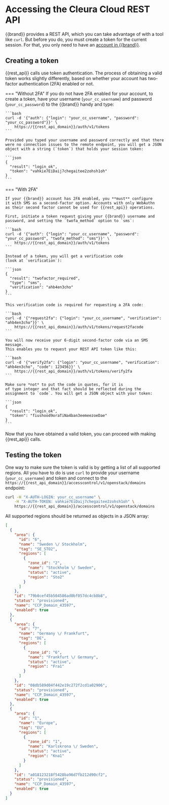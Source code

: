 # Accessing the Cleura Cloud REST API

{{brand}} provides a REST API, which you can take advantage of with a
tool like `curl`. But before you do, you must create a token for the
current session. For that, you only need to have an
[account in {{brand}}](create-account.md).

## Creating a token

{{rest_api}} calls use token authentication. The process of
obtaining a valid token works slightly differently, based on whether
your account has two-factor authentication (2FA) enabled or not.

=== "Without 2FA"
    If you do not have 2FA enabled for your account, to create a token,
    have your username (`your_cc_username`) and password
    (`your_cc_password`) to the {{brand}} handy and type:

    ```bash
    curl -d '{"auth": {"login": "your_cc_username", "password": "your_cc_password"}}' \
        https://{{rest_api_domain}}/auth/v1/tokens
    ```

    Provided you typed your username and password correctly and that there
    were no connection issues to the remote endpoint, you will get a JSON
    object with a string (`token`) that holds your session token:

    ```json
    {
      "result": "login_ok",
      "token": "vahkie7EiDaij7chegaitee2zohsh1oh"
    }
    ```

=== "With 2FA"

    If your {{brand}} account has 2FA enabled, you **must** configure
    it with SMS as a second-factor option. Accounts with only WebAuthn
    as their second factor cannot be used for {{rest_api}} operations.

    First, initiate a token request giving your {{brand}} username and
    password, and setting the `twofa_method` option to `sms`:

    ```bash
    curl -d '{"auth": {"login": "your_cc_username", "password": "your_cc_password", "twofa_method": "sms"}}' \
        https://{{rest_api_domain}}/auth/v1/tokens
    ```

    Instead of a token, you will get a verification code
    (look at `verification`):

    ```json
    {
      "result": "twofactor_required",
      "type": "sms",
      "verification": "ahb4en3cho"
    }
    ```

    This verification code is required for requesting a 2FA code:

    ```bash
    curl -d '{"request2fa": {"login": "your_cc_username", "verification": "ahb4en3cho"}}' \
        https://{{rest_api_domain}}/auth/v1/tokens/request2facode
    ```

    You will now receive your 6-digit second-factor code via an SMS message.
    This enables you to request your REST API token like this:

    ```bash
    curl -d '{"verify2fa": {"login": "your_cc_username", "verification": "ahb4en3cho", "code": 123456}}' \
        https://{{rest_api_domain}}/auth/v1/tokens/verify2fa
    ```

    Make sure *not* to put the code in quotes, for it is
    of type integer and that fact should be reflected during the
    assignment to `code`. You will get a JSON object with your token:

    ```json
    {
      "result": "login_ok",
      "token": "fiushood9oraTiNa4ban3eemeezoeDae"
    }
    ```

Now that you have obtained a valid token, you can proceed with making
{{rest_api}} calls.

## Testing the token

One way to make sure the token is valid is by getting a list of all
supported regions. All you have to do is use `curl` to provide your
username (`your_cc_username`) and token and connect to the
`https://{{rest_api_domain}}/accesscontrol/v1/openstack/domains`
endpoint:

```bash
curl -H "X-AUTH-LOGIN: your_cc_username" \
    -H "X-AUTH-TOKEN: vahkie7EiDaij7chegaitee2zohsh1oh" \
    https://{{rest_api_domain}}/accesscontrol/v1/openstack/domains
```

All supported regions should be returned as objects in a JSON array:

```json
[
  {
    "area": {
      "id": "6",
      "name": "Sweden \/ Stockholm",
      "tag": "SE_STO2",
      "regions": [
        {
          "zone_id": "2",
          "name": "Stockholm \/ Sweden",
          "status": "active",
          "region": "Sto2"
        }
      ]
    },
    "id": "79b0cef45b504586ad0bf057dc4cb8b8",
    "status": "provisioned",
    "name": "CCP_Domain_43597",
    "enabled": true
  },
  {
    "area": {
      "id": "7",
      "name": "Germany \/ Frankfurt",
      "tag": "DE",
      "regions": [
        {
          "zone_id": "6",
          "name": "Frankfurt \/ Germany",
          "status": "active",
          "region": "Fra1"
        }
      ]
    },
    "id": "08db589d04f442e19c272f2cd1a02906",
    "status": "provisioned",
    "name": "CCP_Domain_43597",
    "enabled": true
  },
  {
    "area": {
      "id": "1",
      "name": "Europe",
      "tag": "EU",
      "regions": [
        {
          "zone_id": "1",
          "name": "Karlskrona \/ Sweden",
          "status": "active",
          "region": "Kna1"
        }
      ]
    },
    "id": "a018123218f5428ba96d7fb212d90cf2",
    "status": "provisioned",
    "name": "CCP_Domain_43597",
    "enabled": true
  }
]
```
